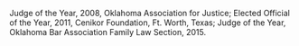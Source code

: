 ﻿---
fname: 'Michael'
lname: 'Flanagan'
id: 954
published: false
layout: judge-bio
---
Judge of the Year, 2008, Oklahoma Association for Justice; Elected Official of the Year, 2011, Cenikor Foundation, Ft. Worth, Texas; Judge of the Year, Oklahoma Bar Association Family Law Section, 2015.
